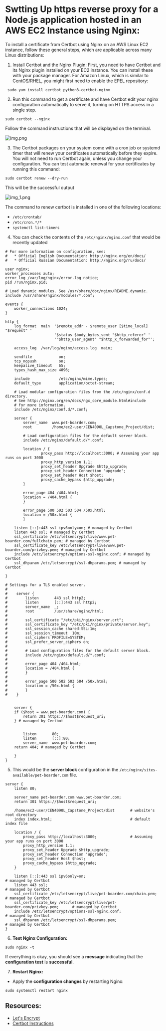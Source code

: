 # Swtting Up https reverse proxy for a Node.js application hosted in an AWS EC2 Instance using Nginx:

To install a certificate from Certbot using Nginx on an AWS Linux EC2 instance, follow these general steps, which are applicable across many Linux distributions:

1. Install Certbot and the Nginx Plugin: First, you need to have Certbot and its Nginx plugin installed on your EC2 instance. You can install these with your package manager. For Amazon Linux, which is similar to CentOS/RHEL, you might first need to enable the EPEL repository:

```text
 sudo yum install certbot python3-certbot-nginx
```

2. Run this command to get a certificate and have Certbot edit your nginx configuration automatically to serve it, turning on HTTPS access in a single step.

```text
sudo certbot --nginx
```

Follow the command instructions that will be displayed on the terminal.

![img.png](img.png)

3. The Certbot packages on your system come with a cron job or systemd timer that will renew your certificates automatically before they expire. You will not need to run Certbot again, unless you change your configuration. You can test automatic renewal for your certificates by running this command:

```text
sudo certbot renew --dry-run
```

This will be the successful output

![img_1.png](img_1.png)

The command to renew certbot is installed in one of the following locations:


* `/etc/crontab/`
* `/etc/cron.*/*`
* `systemctl list-timers`

4. You can check the contents of the `/etc/nginx/nginx.conf` that would be recently updated

```text
# For more information on configuration, see:
#   * Official English Documentation: http://nginx.org/en/docs/
#   * Official Russian Documentation: http://nginx.org/ru/docs/

user nginx;
worker_processes auto;
error_log /var/log/nginx/error.log notice;
pid /run/nginx.pid;

# Load dynamic modules. See /usr/share/doc/nginx/README.dynamic.
include /usr/share/nginx/modules/*.conf;

events {
    worker_connections 1024;
}

http {
    log_format  main  '$remote_addr - $remote_user [$time_local] "$request" '
                      '$status $body_bytes_sent "$http_referer" '
                      '"$http_user_agent" "$http_x_forwarded_for"';

    access_log  /var/log/nginx/access.log  main;

    sendfile            on;
    tcp_nopush          on;
    keepalive_timeout   65;
    types_hash_max_size 4096;

    include             /etc/nginx/mime.types;
    default_type        application/octet-stream;

    # Load modular configuration files from the /etc/nginx/conf.d directory.
    # See http://nginx.org/en/docs/ngx_core_module.html#include
    # for more information.
    include /etc/nginx/conf.d/*.conf;

    server {
        server_name  www.pet-boarder.com;
        root         /home/ec2-user/CEN4090L_Capstone_Project/dist;

        # Load configuration files for the default server block.
        include /etc/nginx/default.d/*.conf;

        location / {
                proxy_pass http://localhost:3000; # Assuming your app runs on port 3000
                proxy_http_version 1.1;
                proxy_set_header Upgrade $http_upgrade;
                proxy_set_header Connection 'upgrade';
                proxy_set_header Host $host;
                proxy_cache_bypass $http_upgrade;
        }

        error_page 404 /404.html;
        location = /404.html {
        }

        error_page 500 502 503 504 /50x.html;
        location = /50x.html {
        }

    listen [::]:443 ssl ipv6only=on; # managed by Certbot
    listen 443 ssl; # managed by Certbot
    ssl_certificate /etc/letsencrypt/live/www.pet-boarder.com/fullchain.pem; # managed by Certbot
    ssl_certificate_key /etc/letsencrypt/live/www.pet-boarder.com/privkey.pem; # managed by Certbot
    include /etc/letsencrypt/options-ssl-nginx.conf; # managed by Certbot
    ssl_dhparam /etc/letsencrypt/ssl-dhparams.pem; # managed by Certbot

}

# Settings for a TLS enabled server.
#
#    server {
#        listen       443 ssl http2;
#        listen       [::]:443 ssl http2;
#        server_name  _;
#        root         /usr/share/nginx/html;
#
#        ssl_certificate "/etc/pki/nginx/server.crt";
#        ssl_certificate_key "/etc/pki/nginx/private/server.key";
#        ssl_session_cache shared:SSL:1m;
#        ssl_session_timeout  10m;
#        ssl_ciphers PROFILE=SYSTEM;
#        ssl_prefer_server_ciphers on;
#
#        # Load configuration files for the default server block.
#        include /etc/nginx/default.d/*.conf;
#
#        error_page 404 /404.html;
#        location = /404.html {
#        }
#
#        error_page 500 502 503 504 /50x.html;
#        location = /50x.html {
#        }
#    }


    server {
    if ($host = www.pet-boarder.com) {
        return 301 https://$host$request_uri;
    } # managed by Certbot


        listen       80;
        listen       [::]:80;
        server_name  www.pet-boarder.com;
    return 404; # managed by Certbot
    
    }
}
```

5. This would be the **server block** configuration in the `/etc/nginx/sites-available/pet-boarder.com` file.

```text
server {
    listen 80;

    server_name pet-boarder.com www.pet-boarder.com;
    return 301 https://$host$request_uri;

    /home/ec2-user/CEN4090L_Capstone_Project/dist       # website's root directory
    index index.html;                                   # default index file

    location / {
        proxy_pass http://localhost:3000;               # Assuming your app runs on port 3000
        proxy_http_version 1.1;
        proxy_set_header Upgrade $http_upgrade;
        proxy_set_header Connection 'upgrade';
        proxy_set_header Host $host;
        proxy_cache_bypass $http_upgrade;
    }

    listen [::]:443 ssl ipv6only=on;                                            # managed by Certbot
    listen 443 ssl;                                                             # managed by Certbot
    ssl_certificate /etc/letsencrypt/live/pet-boarder.com/chain.pem;            # managed by Certbot
    ssl_certificate_key /etc/letsencrypt/live/pet-boarder.com/privkey.pem;      # managed by Certbot
    include /etc/letsencrypt/options-ssl-nginx.conf;                            # managed by Certbot
    ssl_dhparam /etc/letsencrypt/ssl-dhparams.pem;                              # managed by Certbot
}
```

6. **Test Nginx Configuration:**

```text
sudo nginx -t
```

If everything is okay, you should see a **message** indicating that the **configuration test** is **successful**.

7. **Restart Nginx:**

* Apply the **configuration changes** by restarting Nginx:

```text
sudo systemctl restart nginx
```

## Resources:

* [Let's Encrypt](https://letsencrypt.org/getting-started/)
* [Certbot Instructions](https://certbot.eff.org/instructions?ws=nginx&os=ubuntufocal)